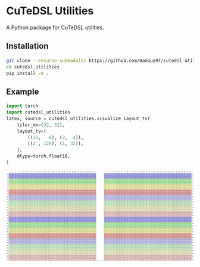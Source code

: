 # CuTeDSL Utilities

A Python package for CuTeDSL utilities.

## Installation

```bash
git clone --recurse-submodules https://github.com/HanGuo97/cutedsl-utilities
cd cutedsl_utilities
pip install -e .
```

## Example

```python
import torch
import cutedsl_utilities
latex, source = cutedsl_utilities.visualize_layout_tv(
    tiler_mn=(32, 32),
    layout_tv=(
        ((16,   8), (2,  4)),
        ((2 , 128), (1, 32)),
    ),
    dtype=torch.float16,
)
```
![Example](images/layout-tv-example.png)
